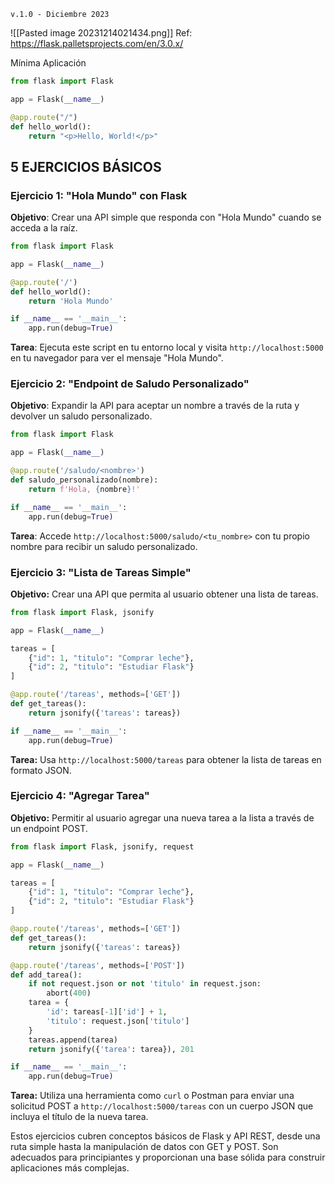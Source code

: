 `v.1.0 - Diciembre 2023`

![[Pasted image 20231214021434.png]]
Ref: https://flask.palletsprojects.com/en/3.0.x/

Mínima Aplicación
```python  
from flask import Flask

app = Flask(__name__)

@app.route("/")
def hello_world():
    return "<p>Hello, World!</p>"
```

## 5 EJERCICIOS BÁSICOS
### Ejercicio 1: "Hola Mundo" con Flask
**Objetivo**: Crear una API simple que responda con "Hola Mundo" cuando se acceda a la raíz.

```python
from flask import Flask

app = Flask(__name__)

@app.route('/')
def hello_world():
    return 'Hola Mundo'

if __name__ == '__main__':
    app.run(debug=True)

```

**Tarea**: Ejecuta este script en tu entorno local y visita `http://localhost:5000` en tu navegador para ver el mensaje "Hola Mundo".

### Ejercicio 2: "Endpoint de Saludo Personalizado"
**Objetivo**: Expandir la API para aceptar un nombre a través de la ruta y devolver un saludo personalizado.
```python
from flask import Flask

app = Flask(__name__)

@app.route('/saludo/<nombre>')
def saludo_personalizado(nombre):
    return f'Hola, {nombre}!'

if __name__ == '__main__':
    app.run(debug=True)

```
**Tarea**: Accede `http://localhost:5000/saludo/<tu_nombre>` con tu propio nombre para recibir un saludo personalizado.

### Ejercicio 3: "Lista de Tareas Simple"
**Objetivo:** Crear una API que permita al usuario obtener una lista de tareas.
```python
from flask import Flask, jsonify

app = Flask(__name__)

tareas = [
    {"id": 1, "titulo": "Comprar leche"},
    {"id": 2, "titulo": "Estudiar Flask"}
]

@app.route('/tareas', methods=['GET'])
def get_tareas():
    return jsonify({'tareas': tareas})

if __name__ == '__main__':
    app.run(debug=True)
```
**Tarea:** Usa `http://localhost:5000/tareas` para obtener la lista de tareas en formato JSON.

### Ejercicio 4: "Agregar Tarea"
**Objetivo:** Permitir al usuario agregar una nueva tarea a la lista a través de un endpoint POST.
```python
from flask import Flask, jsonify, request

app = Flask(__name__)

tareas = [
    {"id": 1, "titulo": "Comprar leche"},
    {"id": 2, "titulo": "Estudiar Flask"}
]

@app.route('/tareas', methods=['GET'])
def get_tareas():
    return jsonify({'tareas': tareas})

@app.route('/tareas', methods=['POST'])
def add_tarea():
    if not request.json or not 'titulo' in request.json:
        abort(400)
    tarea = {
        'id': tareas[-1]['id'] + 1,
        'titulo': request.json['titulo']
    }
    tareas.append(tarea)
    return jsonify({'tarea': tarea}), 201

if __name__ == '__main__':
    app.run(debug=True)
```
**Tarea:** Utiliza una herramienta como `curl` o Postman para enviar una solicitud POST a `http://localhost:5000/tareas` con un cuerpo JSON que incluya el título de la nueva tarea.

Estos ejercicios cubren conceptos básicos de Flask y API REST, desde una ruta simple hasta la manipulación de datos con GET y POST. Son adecuados para principiantes y proporcionan una base sólida para construir aplicaciones más complejas.
